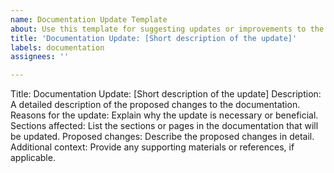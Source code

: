 ```yaml
---
name: Documentation Update Template
about: Use this template for suggesting updates or improvements to the project documentation.
title: 'Documentation Update: [Short description of the update]'
labels: documentation
assignees: ''

---
```


Title: Documentation Update: [Short description of the update]
Description: A detailed description of the proposed changes to the documentation.
Reasons for the update: Explain why the update is necessary or beneficial.
Sections affected: List the sections or pages in the documentation that will be updated.
Proposed changes: Describe the proposed changes in detail.
Additional context: Provide any supporting materials or references, if applicable.
